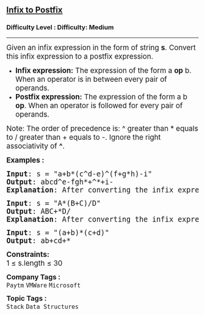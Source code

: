 <h2><a href="https://www.geeksforgeeks.org/problems/infix-to-postfix-1587115620/1?">Infix to Postfix</a></h2><h3>Difficulty Level : Difficulty: Medium</h3><hr><div class="problems_problem_content__Xm_eO"><p><span style="font-size: 14pt;">Given an infix expression in the form of string <strong>s</strong>. Convert this infix expression to a postfix expression.</span></p>
<ul>
<li><span style="font-size: 14pt;"><strong>Infix expression:</strong> The expression of the form a <strong>op</strong> b. When an operator is in between every pair of operands.</span></li>
<li><span style="font-size: 14pt;"><strong>Postfix expression:</strong> The expression of the form a b <strong>op</strong>. When an operator is followed for every pair of operands.</span></li>
</ul>
<p><span style="font-size: 14pt;">Note:&nbsp;The order of precedence is: ^&nbsp;greater than&nbsp;*&nbsp;equals to&nbsp;/&nbsp;greater than&nbsp;+&nbsp;equals to&nbsp;-. Ignore the right associativity of&nbsp;<strong>^</strong>.</span></p>
<p><span style="font-size: 14pt;"><strong>Examples :</strong></span></p>
<pre><span style="font-size: 14pt;"><strong>Input</strong>: s = "a+b*(c^d-e)^(f+g*h)-i"
<strong>Output</strong>: abcd^e-fgh*+^*+i-
<strong>Explanation</strong>: After converting the infix expression into postfix expression, the resultant expression will be abcd^e-fgh*+^*+i-
</span></pre>
<pre><span style="font-size: 14pt;"><strong>Input</strong>: s = "A*(B+C)/D"
<strong>Output</strong>: ABC+*D/
<strong>Explanation</strong>: After converting the infix expression into postfix expression, the resultant expression will be ABC+*D/<br></span></pre>
<pre><span style="font-size: 14pt;"><strong>Input</strong>: s = "(a+b)*(c+d)"
<strong>Output</strong>: ab+cd+*</span></pre>
<p><span style="font-size: 14pt;"><strong>Constraints:</strong><br>1 ≤ s.length ≤ 30</span></p></div><p><span style=font-size:18px><strong>Company Tags : </strong><br><code>Paytm</code>&nbsp;<code>VMWare</code>&nbsp;<code>Microsoft</code>&nbsp;<br><p><span style=font-size:18px><strong>Topic Tags : </strong><br><code>Stack</code>&nbsp;<code>Data Structures</code>&nbsp;